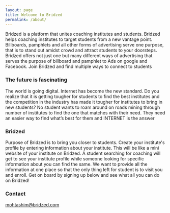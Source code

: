 ```yaml
---
layout: page
title: Welcome to Bridzed
permalink: /about/
---
```


Bridzed is a platform that unites coaching institutes and students. Bridzed helps coaching institutes to target students from a new vantage point.
Billboards, pamphlets and all other forms of advertising serve one purpose, that is to stand out amidst crowd and attract students to your doorsteps. Bridzed offers not just one but many different ways of advertising that serves the purpose of billboard and pamphlet to Ads on google and Facebook. Join Bridzed and find multiple ways to connect to students

### The future is fascinating

The world is going digital. Internet has become the new standard. Do you realize that it is getting tougher for students to find the best institutes and the competition in the industry has made it tougher for institutes to bring in new students? No student wants to roam around on roads mining through number of institutes to find the one that matches with their need. They need an easier way to find what’s best for them and INTERNET is the answer

### Bridzed

Purpose of Bridzed is to bring you closer to students. Create your institute's profile by entering information about your institute. This will be like a mini website of your institute on Bridzed. A student searching for coaching will get to see your institute profile while someone looking for specific information about you can find the same. We want to provide all the information at one place so that the only thing left for student is to visit you and enroll. Get on board by signing up below and see what all you can do on Bridzed!

### Contact

[mohtashim@bridzed.com](mailto:mohtashim@bridzed.com)
